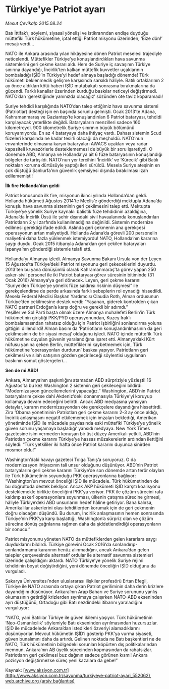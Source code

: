 # Türkiye'ye Patriot ayarı

*Mesut Çevikalp 2015.08.24*

<div class="pNewsDetailMainContent ctx_content" itemprop="articleBody">
 <p>
  Batı İttifak’ı; söylemi, siyasal yönelişi ve istikrarından endişe duyduğu müttefiki Türk hükümetine, iptal ettiği Patriot misyonu üzerinden, ‘Bize dön!’ mesajı verdi…
 </p>
 <p>
  NATO ile Ankara arasında yılan hikâyesine dönen Patriot meselesi trajediyle neticelendi. Müttefikler Türkiye’ye konuşlandırdıkları hava savunma sistemlerini geri çekme kararı aldı. Hem de Suriye iç savaşının Türkiye sınırına dayandığı, İncirlik’ten kalkan müttefik kuvvetler uçaklarının bombaladığı IŞİD’in Türkiye’yi hedef almaya başladığı dönemde! Türk hükümeti beklenmedik gelişme karşısında sarsıldı hâliyle. Batılı ortaklarının 2 ay önce aldıkları kötü haberi IŞİD mutabakatı sonrasına bırakmalarına da gücendi. Farklı kanallar üzerinden kurduğu baskılar neticeyi değiştirmedi. NATO’dan ‘gerektiğinde yanınızda olacağız’ sözünden öte taviz koparamadı!
 </p>
 <p>
  Suriye tehdidi karşılığında NATO’dan talep ettiğimiz hava savunma sistemi (Patriotlar) desteği işin en başında sorunlu gelmişti. Ocak 2013’te Adana, Kahramanmaraş ve Gaziantep’te konuşlandırılan 6 Patriot bataryası, tehdidi karşılayacak yeterlikte değildi. Bataryaların menzilleri sadece 160 kilometreydi. 900 kilometrelik Suriye sınırının büyük bölümünü koruyamıyordu. En az 4 bataryaya daha ihtiyaç vardı. Dahası sistemin Scud füzeleri karşısında ne kadar tesirli olacağı da meçhuldü. NATO’nun envanterinde olmasına karşın bataryaları AWACS uçakları veya radar kapasiteli kruvazörlerle desteklememesi de büyük bir soru işaretiydi. O dönemde ABD, Almanya ve Hollanda’ya ait 6 füze bataryasının konuşlandığı bölgeler de tartışıldı. NATO’nun yer tercihini ‘İncirlik’ ve ‘Kürecik’ gibi Batılı noktaları koruma dürtüsüyle yaptığı ileri sürüldü. Mesela Suriye ateşinin en çok düştüğü Şanlıurfa’nın güvenlik şemsiyesi dışında bırakılması izah edilememişti!
 </p>
 <p>
  <strong>
   İlk fire Hollanda’dan geldi
  </strong>
 </p>
 <p>
  Patriot konusunda ilk fire, misyonun ikinci yılında Hollanda’dan geldi. Hollanda hükümeti Ağustos 2014’te Meclis’e gönderdiği mektupla Adana’da konuşlu hava savunma sisteminin geri çekilmesini talep etti. Mektupta Türkiye’ye yönelik Suriye kaynaklı balistik füze tehdidinin azaldığına, Adana’da İncirlik Üssü ile şehir dışındaki sivil havaalanında konuşlandırılan Patriotların 2 yıl zarfında kullanılmadığına değinildi. Sistemin modernize edilmesi gerektiği ifade edildi. Aslında geri çekmenin ana gerekçesi operasyonun artan maliyetiydi. Hollanda Adana’da görevli 200 personelin maliyetini daha fazla yüklenmek istemiyordu! NATO, Hollanda’nın kararına saygı duydu. Ocak 2015 itibarıyla Adana’dan geri çekilen bataryaları İspanya’nın gönderdiği sistemle telafi etti.
 </p>
 <p>
  Hollanda’yı Almanya izledi. Almanya Savunma Bakanı Ursula von der Leyen 15 Ağustos’ta Türkiye’deki Patriot misyonunu geri çekeceklerini duyurdu. 2013’ten bu yana dönüşümlü olarak Kahramanmaraş’ta görev yapan 250 asker-sivil personel ile iki Patriot bataryası görev süresinin bitiminde (31 Ocak 2016) Almanya’ya geri dönecek. Leyen, geri çekme kararını “Suriye’den Türkiye’ye yönelik füze saldırısı riskinin düşmesi” ile gerekçelendirse de perde arkasında farklı sebeplerin rol oynadığı hissedildi. Mesela Federal Meclisi Başkan Yardımcısı Claudia Roth, Alman ordusunun Türkiye’den çekilmesine destek verdi: “Yaşanan, giderek kontrolden çıkan NATO partneri Erdoğan’a karşı doğru ve gerekli bir adımdı.”
  <br>
   Yeşiller ve Sol Parti başta olmak üzere Almanya muhalefeti Berlin’in Türk hükümetinin giriştiği PKK/PYD operasyonundan, Kuzey Irak’ı bombalamasından rahatsız olduğu için Patriot işbirliğini sonlandırma yoluna gittiğini dillendirdi! Alman basını da ‘Patriotların konuşlandırılmasının da geri çekilmesinin de bir siyasi mesaj’ olduğunu işledi. NATO içinde müttefik Türk hükümetine duyulan güvenin yaralandığına işaret etti. Almanya’daki Kürt nüfusu yanına çeken Berlin, müttefiklerini kaybetmemek için, Türk hükümetine ‘operasyonları durdurun’ baskısı yapıyor. Patriotların geri çekilmesi ve silah satışının gözden geçirileceği söylentisi uygulanan baskının somut göstergeleri…
  </br>
 </p>
 <p>
  <strong>
   Sen de mi ABD!
  </strong>
 </p>
 <p>
  Ankara, Almanya’nın şaşkınlığını atamadan ABD sürpriziyle yüzleşti! 16 Ağustos’ta bu kez Washington 2 sistemin geri çekileceğini bildirdi: “Modernizasyon güncellemelerini yapacağız.” Washington, ABD’nin Patriot bataryalarını çekse dahi Akdeniz’deki donanmasıyla Türkiye’yi koruyup kollamaya devam edeceğini belirtti. Ancak ABD medyasına yansıyan detaylar, kararın modernizasyondan öte gerekçelere dayandığını hissettirdi. Zira ‘Obama yönetiminin Patriotları geri çekme kararını 2-3 ay önce aldığı, İncirlik anlaşmasını negatif etkilememek için imzaları beklediği, Amerikan yönetiminde IŞİD ile mücadele paydasında eski müttefiki Türkiye’ye yönelik güven sorunu yaşamaya başladığı’ yansıdı medyaya. New York Times gazetesine isim vermeden konuşan bir üst düzey Amerikalı yetkili, ABD’nin Patriotları çekme kararını Türkiye’ye hassas müzakerelerin ardından ilettiğini söyledi: “Türk yetkililer iki hafta önce Patriot kararını duyunca sinirden mosmor oldu!”
 </p>
 <p>
  Washington’daki havayı gazeteci Tolga Tanış’a soruyoruz. O da modernizasyon ihtiyacının tali unsur olduğunu düşünüyor. ABD’nin Patriot bataryalarını geri çekme kararını Türkiye’de son dönemde artan terör olayları ile Türk hükümetinin soyunduğu PKK operasyonlarına bağlıyor: “Washington’un mevcut önceliği IŞİD ile mücadele. Türk hükümetinden de bu doğrultuda destek bekliyor. Ancak AKP hükümeti IŞİD karşıtı koalisyonu desteklemekle birlikte önceliğini PKK’ya veriyor. PKK ile çözüm sürecini rafa kaldırıp askerî operasyonlara soyunması, ülkenin çatışma sürecine girmesi, hâliyle Türkiye’deki ABD unsurlarını hedef hâline getiriyor. Bana kalırsa, Amerikalılar askerlerini olası tehditlerden korumak için de geri çekmenin doğru olacağını düşündü. Bu durum, İncirlik anlaşmasının hemen sonrasında Türkiye’nin PKK’ya karşı başlattığı, Washington’a sürpriz olan ve çözüm sürecine dönüş çağrılarına rağmen daha da şiddetlendirdiği operasyonların bir sonucu.”
 </p>
 <p>
  Patriot misyonunu yöneten NATO da müttefiklerden gelen kararlara saygı duyduklarını bildirdi. Türkiye görevini Ocak 2016’da sonlandırıp-sonlandırmama kararının henüz alınmadığını, ancak Ankara’dan gelen talepler çerçevesinde alternatif ordular ile alternatif savunma sistemleri üzerinde çalışıldığını aktardı. NATO Türkiye’ye yönelik Suriye rejimi tehdidinin boyut değiştirdiğini, yeni dönemde önceliğin IŞİD olduğunu da vurguladı.
 </p>
 <p>
  Sakarya Üniversitesi’nden uluslararası ilişkiler profesörü Ertan Efegil, Türkiye ile NATO arasında ortaya çıkan Patriot geriliminin daha derin krizlere dayandığını düşünüyor. Ankara’nın Arap Baharı ve Suriye sorununu yanlış okumasının getirdiği krizlerden sıyrılmaya çalışırken NATO-ABD ekseninden ayrı düştüğünü, Ortadoğu gibi Batı nezdindeki itibarını yaraladığını vurguluyor:
 </p>
 <p>
  “NATO, yani Batılılar Türkiye ile güven ikilemi yaşıyor. Türk hükümetinin ‘Neo-Osmanlıcılık’ söylemiyle Batı ekseninden ayrılmasından huzursuzlar. IŞİD ile mücadelede Ankara’dan istedikleri özveriyi alamadıklarını düşünüyorlar. Mevcut hükümetin IŞİD’i gösterip PKK’ya vurma siyaseti, güven bunalımını daha da artırdı. Gelinen noktada ne Batı başkentleri ne de NATO, Türk hükümetinin bölgedeki sorunları köpürten dış politikalarından memnun. Ankara’nın AB üyelik sürecinden kopmasından da rahatsızlar. Patriotların geri çekilmesi buz dağının sadece görünen kısmı! Ankara pozisyon değiştirmezse süreç yeni kazalara da gebe!”
 </p>
 <p>
 </p>
</div>


Kaynak: [www.aksiyon.com.tr](http://www.aksiyon.com.tr/savunma/turkiyeye-patriot-ayari_552062), [web.archive.org (arşiv bağlantısı)](http://web.archive.org/web/20151225151301/http://www.aksiyon.com.tr/savunma/turkiyeye-patriot-ayari_552062)
